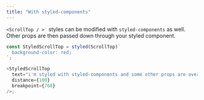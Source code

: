```yaml
---
title: "With styled-components"
---
```


`<ScrollTop / > ` styles can be modified with `styled-components` as well. Other props are then passed down through your styled component.

```javascript
const StyledScrollTop = styled(ScrollTop)`
  background-color: red;
`;

<StyledScrollTop
  text="i'm styled with styled-components and some other props are overwritten too"
  distance={100}
  breakpoint={768}
/>;
```